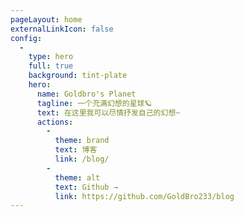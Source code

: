 ```yaml
---
pageLayout: home
externalLinkIcon: false
config:
  -
    type: hero
    full: true
    background: tint-plate
    hero:
      name: Goldbro's Planet
      tagline: 一个充满幻想的星球🪐
      text: 在这里我可以尽情抒发自己的幻想~
      actions:
        -
          theme: brand
          text: 博客
          link: /blog/
        -
          theme: alt
          text: Github →
          link: https://github.com/GoldBro233/blog
---
```

